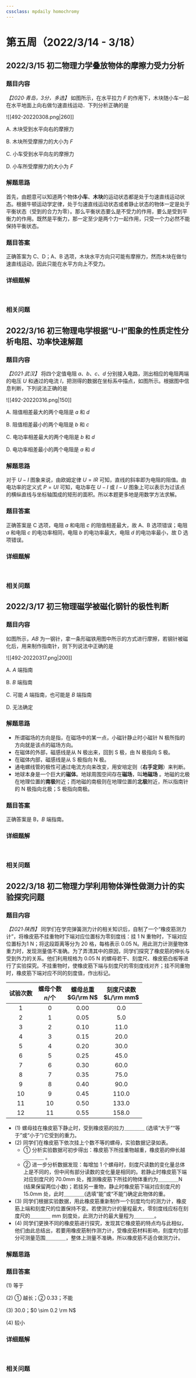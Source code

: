 ```yaml
---
cssclass: mpdaily homochromy
---
```


# 第五周（2022/3/14 - 3/18）


## 2022/3/15 初二物理力学叠放物体的摩擦力受力分析

### 题目内容

*【2020·青岛，3分，多选】* 如图所示，在水平拉力 $F$ 的作用下，木块随小车一起在水平地面上向右做匀速直线运动．下列分析正确的是

![[492-20220308.png|260]]
   

A. 木块受到水平向右的摩擦力

B. 木块所受摩擦力的大小为 $F$

C. 小车受到水平向左的摩擦力

D. 小车所受摩擦力的大小为 $F$

### 解题思路

首先，由题意可以知道两个物体**小车**、**木块**的运动状态都是处于匀速直线运动状态。根据牛顿运动学定律，处于匀速直线运动状态或者静止状态的物体一定是处于平衡状态（受到的合力为零）。那么平衡状态要么是不受力的作用，要么是受到平衡力的作用。既然是平衡力，那一定至少是两个力一起作用，只受一个力必然不能保持平衡状态。

### 题目答案

正确答案为 C、D；A、B 选项，木块水平方向只可能有摩擦力，然而木块在做匀速直线运动，因此只能在水平方向上不受力。

### 详细题解

<br>

### 相关问题




## 2022/3/16 初三物理电学根据“U-I”图象的性质定性分析电阻、功率快速解题

### 题目内容

*【2021·武汉】* 将四个定值电阻 $a$、$b$、$c$、$d$ 分别接入电路，测出相应的电阻两端的电压 $U$ 和通过的电流 $I$，把测得的数据在坐标系中描点，如图所示。根据图中信息判断，下列说法正确的是

![[492-20220316.png|150]]

A. 阻值相差最大的两个电阻是 $a$ 和 $d$

B. 阻值相差最小的两个电阻是 $b$ 和 $c$

C. 电功率相差最大的两个电阻是 $b$ 和 $d$

D. 电功率相差最小的两个电阻是 $a$ 和 $d$


### 解题思路

对于 $U-I$ 图象来说，由欧姆定律 $U=IR$ 可知，直线的斜率即为电阻的阻值。由电功率的定义式 $P=UI$ 可知，电功率在 $U-I$ 或 $I-U$ 图象上可以表示为过该点的横纵直线与坐标轴围成的矩形的面积。所以本题更多地是用数学方法求解。

### 题目答案

正确答案是 C 选项，电阻 $a$ 和电阻 $c$ 的阻值相差最大，故 A、B 选项错误；电阻 $a$ 和电阻 $c$ 的电功率相同，电阻 $b$ 的电功率最大，电阻 $d$ 的电功率最小，故 D 选项错误。

### 详细题解

<br>

### 相关问题




## 2022/3/17 初三物理磁学被磁化钢针的极性判断

### 题目内容

如图所示，$AB$ 为一钢针，拿一条形磁铁用图中所示的方式进行摩擦，若钢针被磁化后，用来制作指南针，则下列说法中正确的是

![[492-20220317.png|200]]

A. $A$ 端指南

B. $B$ 端指南

C. 可能 $A$ 端指南，也可能是 $B$ 端指南

D. 无法确定

### 解题思路

- 所谓磁场的方向是指，在磁场中的某一点，小磁针静止时小磁针 N 极所指的方向就是该点的磁场方向。
- 在磁体的外部，磁感线是从 N 极出来，回到 S 极，由 N 极指向 S 极。
- 在磁体内部，磁感线是从 S 极指向 N 极。
- 通电螺线管的极性可通过电流方向来改变，用安培定则（**右手定则**）来判断。
- 地球本身是一个巨大的**磁体**。地球周围空间存在**磁场**，叫**地磁场** 。地磁的北极在地理位置的**南极**附近；而地磁的南极则在地理位置的**北极**附近，所以指南针的 N 极指向北极；S 极指向南极。

### 题目答案

正确答案是 B，$B$ 端指南。

### 详细题解

<br>

### 相关问题



## 2022/3/18 初二物理力学利用物体弹性做测力计的实验探究问题

### 题目内容

*【2021·陕西】* 同学们在学完弹簧测力计的相关知识后，自制了一个“橡皮筋测力计”，将橡皮筋不挂重物时下端对应位置标为零刻度线：挂 1 N 重物时，下端对应位置标为1 N；将这段距离等分为 20 格，每格表示 0.05 N。用此测力计测量物体重力时，发现测量值不准确。为了弄清其中的原因，同学们探究了橡皮筋的伸长与受到外力的关系。他们利用规格为 0.05 N 的螺母若干、刻度尺、橡皮筋白板等进行了实验探究。不挂重物时，使橡皮筋下端与刻度尺的零刻度线对齐；挂不同重物时，橡皮筋下端对应不同的刻度值，作出标记。

| 试验次数 | 螺母个数 <br>$n$/个 | 螺母总重 <br>$G/\rm N$ | 刻度尺读数 <br>$L/\rm mm$ |
|:----:|:-------:|:-------:|:---------:|
| 1    | 0       | 0.00       | 0.0         |
| 2    | 1       | 0.05    | 5.0         |
| 3    | 2       | 0.10     | 11.0        |
| 4    | 3       | 0.15    | 20.0        |
| 5    | 4       | 0.20     | 30.0        |
| 6    | 5       | 0.25    | 45.0        |
| 7    | 6       | 0.30     | 60.0        |
| 8    | 7       | 0.35    | 75.0        |
| 9    | 8       | 0.40     | 90.0        |
| 10   | 9       | 0.45    | 110.0       |
| 11   | 10      | 0.50     | 133.0       |
| 12   | 11      | 0.55    | 158.0       |

- (1) 螺母挂在橡皮筋下静止时，受到橡皮筋的拉力＿＿＿＿ (选填“大于”“等于”或“小于”)它受到的重力。
- (2) 同学们在橡皮筋下依次挂上个数不等的螺母，实验数据记录如表。 
	- ① 分析实验数据可初步得出：橡皮筋下所挂重物越重，橡皮筋的伸长越＿＿＿＿ 。
	- ② 进一步分析数据发现：每增加 1 个螺母时，刻度尺读数的变化量总体上是不同的，但中间有部分读数的变化量是相同的。若静止时橡皮筋下端对应刻度尺的 70.0mm 处，推测橡皮筋下所挂的物体重约为＿＿＿＿N (结果保留两位小数)；若挂另一重物，静止时橡皮筋下端对应刻度尺的 15.0mm 处，此时＿＿＿＿(选填“能”或“不能”)确定此物体的重。
- (3) 同学们根据实验数据，用此橡皮筋重新制作一个刻度均匀的测力计，橡皮筋上端和刻度尺的位置保持不变。若使测力计的量程最大，零刻度线应标在刻度尺的＿＿＿＿ mm 刻度处，此测力计的最大量程为＿＿＿＿。
- (4) 同学们更换不同的橡皮筋进行探究，发现其它橡皮筋的特点均与此相似，他们由此总结出，若要用橡皮筋制作测力计，受橡皮筋材料影响，刻度均匀部分可测量范围＿＿＿＿，整体上测量不准确，所以橡皮筋不适合做测力计。

### 解题思路



### 题目答案

(1) 等于

(2) ① 越长；② 0.33；不能

(3) 30.0；$0 \sim 0.2 \rm N$

(4) 较小

### 详细题解

<br>

### 相关问题



